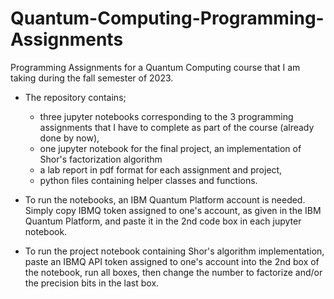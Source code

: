 # Quantum-Computing-Programming-Assignments
Programming Assignments for a Quantum Computing course that I am taking during the fall semester of 2023.

- The repository contains;
    -  three jupyter notebooks corresponding to the 3 programming assignments that I have to complete as part of the course (already done by now),
    -  one jupyter notebook for the final project, an implementation of Shor's factorization algorithm
    -  a lab report in pdf format for each assignment and project,
    -  python files containing helper classes and functions.

- To run the notebooks, an IBM Quantum Platform account is needed. Simply copy IBMQ token assigned to one's account, as given in the IBM Quantum Platform, and paste it in the 2nd code box in each jupyter notebook.

- To run the project notebook containing Shor's algorithm implementation, paste an IBMQ API token assigned to one's account into the 2nd box of the notebook, run all boxes, then change the number to factorize and/or the precision bits in the last box.
